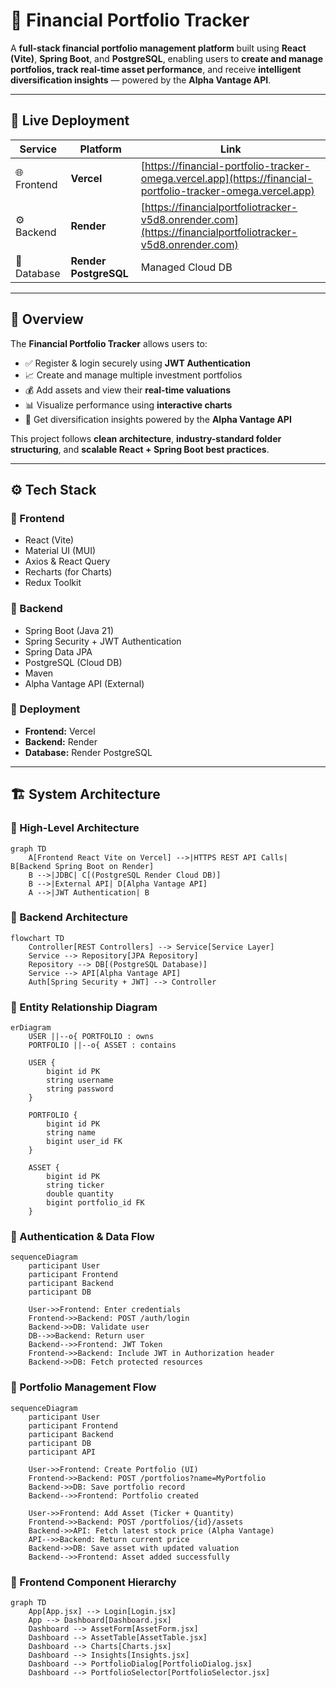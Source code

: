 # 💼 Financial Portfolio Tracker

A **full-stack financial portfolio management platform** built using **React (Vite)**, **Spring Boot**, and **PostgreSQL**, enabling users to **create and manage portfolios, track real-time asset performance**, and receive **intelligent diversification insights** — powered by the **Alpha Vantage API**.

---

## 🚀 Live Deployment

| Service | Platform | Link |
|----------|-----------|------|
| 🌐 Frontend | **Vercel** | [https://financial-portfolio-tracker-omega.vercel.app](https://financial-portfolio-tracker-omega.vercel.app) |
| ⚙️ Backend | **Render** | [https://financialportfoliotracker-v5d8.onrender.com](https://financialportfoliotracker-v5d8.onrender.com) |
| 💾 Database | **Render PostgreSQL** | Managed Cloud DB |

---

## 🧩 Overview

The **Financial Portfolio Tracker** allows users to:
- ✅ Register & login securely using **JWT Authentication**
- 📈 Create and manage multiple investment portfolios
- 💰 Add assets and view their **real-time valuations**
- 📊 Visualize performance using **interactive charts**
- 🤖 Get diversification insights powered by the **Alpha Vantage API**

This project follows **clean architecture**, **industry-standard folder structuring**, and **scalable React + Spring Boot best practices**.

---

## ⚙️ Tech Stack

### 🔹 Frontend
- React (Vite)
- Material UI (MUI)
- Axios & React Query
- Recharts (for Charts)
- Redux Toolkit

### 🔹 Backend
- Spring Boot (Java 21)
- Spring Security + JWT Authentication
- Spring Data JPA
- PostgreSQL (Cloud DB)
- Maven
- Alpha Vantage API (External)

### 🔹 Deployment
- **Frontend:** Vercel  
- **Backend:** Render  
- **Database:** Render PostgreSQL  

---

## 🏗️ System Architecture

### 🔹 High-Level Architecture

```mermaid
graph TD
    A[Frontend React Vite on Vercel] -->|HTTPS REST API Calls| B[Backend Spring Boot on Render]
    B -->|JDBC| C[(PostgreSQL Render Cloud DB)]
    B -->|External API| D[Alpha Vantage API]
    A -->|JWT Authentication| B
```

### 🔹 Backend Architecture
```mermaid
flowchart TD
    Controller[REST Controllers] --> Service[Service Layer]
    Service --> Repository[JPA Repository]
    Repository --> DB[(PostgreSQL Database)]
    Service --> API[Alpha Vantage API]
    Auth[Spring Security + JWT] --> Controller
```

### 🔹 Entity Relationship Diagram

```mermaid
erDiagram
    USER ||--o{ PORTFOLIO : owns
    PORTFOLIO ||--o{ ASSET : contains

    USER {
        bigint id PK
        string username
        string password
    }

    PORTFOLIO {
        bigint id PK
        string name
        bigint user_id FK
    }

    ASSET {
        bigint id PK
        string ticker
        double quantity
        bigint portfolio_id FK
    }
```

### 🔹 Authentication & Data Flow
```mermaid
sequenceDiagram
    participant User
    participant Frontend
    participant Backend
    participant DB

    User->>Frontend: Enter credentials
    Frontend->>Backend: POST /auth/login
    Backend->>DB: Validate user
    DB-->>Backend: Return user
    Backend-->>Frontend: JWT Token
    Frontend->>Backend: Include JWT in Authorization header
    Backend->>DB: Fetch protected resources
```

### 🔹 Portfolio Management Flow

```mermaid
sequenceDiagram
    participant User
    participant Frontend
    participant Backend
    participant DB
    participant API

    User->>Frontend: Create Portfolio (UI)
    Frontend->>Backend: POST /portfolios?name=MyPortfolio
    Backend->>DB: Save portfolio record
    Backend-->>Frontend: Portfolio created

    User->>Frontend: Add Asset (Ticker + Quantity)
    Frontend->>Backend: POST /portfolios/{id}/assets
    Backend->>API: Fetch latest stock price (Alpha Vantage)
    API-->>Backend: Return current price
    Backend->>DB: Save asset with updated valuation
    Backend-->>Frontend: Asset added successfully
```

### 🔹 Frontend Component Hierarchy

```mermaid
graph TD
    App[App.jsx] --> Login[Login.jsx]
    App --> Dashboard[Dashboard.jsx]
    Dashboard --> AssetForm[AssetForm.jsx]
    Dashboard --> AssetTable[AssetTable.jsx]
    Dashboard --> Charts[Charts.jsx]
    Dashboard --> Insights[Insights.jsx]
    Dashboard --> PortfolioDialog[PortfolioDialog.jsx]
    Dashboard --> PortfolioSelector[PortfolioSelector.jsx]
```
